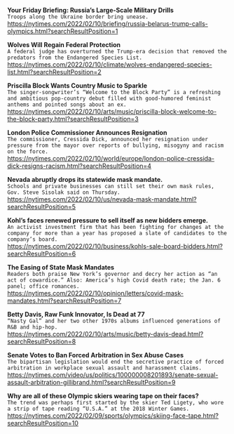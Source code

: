 **Your Friday Briefing: Russia’s Large-Scale Military Drills**\
`Troops along the Ukraine border bring unease.`\
https://nytimes.com/2022/02/10/briefing/russia-belarus-trump-calls-olympics.html?searchResultPosition=1

**Wolves Will Regain Federal Protection**\
`A federal judge has overturned the Trump-era decision that removed the predators from the Endangered Species List.`\
https://nytimes.com/2022/02/10/climate/wolves-endangered-species-list.html?searchResultPosition=2

**Priscilla Block Wants Country Music to Sparkle**\
`The singer-songwriter’s “Welcome to the Block Party” is a refreshing and ambitious pop-country debut filled with good-humored feminist anthems and pointed songs about an ex.`\
https://nytimes.com/2022/02/10/arts/music/priscilla-block-welcome-to-the-block-party.html?searchResultPosition=3

**London Police Commissioner Announces Resignation**\
`The commissioner, Cressida Dick, announced her resignation under pressure from the mayor over reports of bullying, misogyny and racism on the force.`\
https://nytimes.com/2022/02/10/world/europe/london-police-cressida-dick-resigns-racism.html?searchResultPosition=4

**Nevada abruptly drops its statewide mask mandate.**\
`Schools and private businesses can still set their own mask rules, Gov. Steve Sisolak said on Thursday.`\
https://nytimes.com/2022/02/10/us/nevada-mask-mandate.html?searchResultPosition=5

**Kohl’s faces renewed pressure to sell itself as new bidders emerge.**\
`An activist investment firm that has been fighting for changes at the company for more than a year has proposed a slate of candidates to the company’s board.`\
https://nytimes.com/2022/02/10/business/kohls-sale-board-bidders.html?searchResultPosition=6

**The Easing of State Mask Mandates**\
`Readers both praise New York’s governor and decry her action as “an act of cowardice.” Also: America’s high Covid death rate; the Jan. 6 panel; office romances.`\
https://nytimes.com/2022/02/10/opinion/letters/covid-mask-mandates.html?searchResultPosition=7

**Betty Davis, Raw Funk Innovator, Is Dead at 77**\
`“Nasty Gal” and her two other 1970s albums influenced generations of R&B and hip-hop.`\
https://nytimes.com/2022/02/10/arts/music/betty-davis-dead.html?searchResultPosition=8

**Senate Votes to Ban Forced Arbitration in Sex Abuse Cases**\
`The bipartisan legislation would end the secretive practice of forced arbitration in workplace sexual assault and harassment claims.`\
https://nytimes.com/video/us/politics/100000008201893/senate-sexual-assault-arbitration-gillibrand.html?searchResultPosition=9

**Why are all of these Olympic skiers wearing tape on their faces?**\
`The trend was perhaps first started by the skier Ted Ligety, who wore a strip of tape reading “U.S.A.” at the 2018 Winter Games.`\
https://nytimes.com/2022/02/09/sports/olympics/skiing-face-tape.html?searchResultPosition=10

